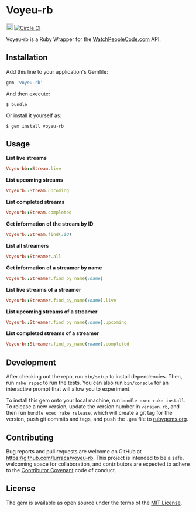 # Voyeu-rb

<a href="http://badge.fury.io/rb/voyeu-rb"><img src="https://badge.fury.io/rb/voyeu-rb.svg" alt="Gem Version" height="18"></a>
[![Circle CI](https://circleci.com/gh/lurraca/voyeu-rb/tree/master.svg?style=shield)](https://circleci.com/gh/lurraca/voyeu-rb/tree/master)

Voyeu-rb is a Ruby Wrapper for the [WatchPeopleCode.com](http://watchpeople.code.com) API.

## Installation

Add this line to your application's Gemfile:

```ruby
gem 'voyeu-rb'
```

And then execute:

    $ bundle

Or install it yourself as:

    $ gem install voyeu-rb

## Usage

**List live streams**

```ruby
Voyeurbb::Stream.live
```

**List upcoming streams**

```ruby
Voyeurb::Stream.upcoming
```

**List completed streams**

 ```ruby
Voyeurb::Stream.completed
```

**Get information of the stream by ID**

```ruby
Voyeurb::Stream.find(:id)
```

**List all streamers**

```ruby
Voyeurb::Streamer.all
```

**Get information of a streamer by name**

```ruby
Voyeurb::Streamer.find_by_name(:name)
```

**List live streams of a streamer**

```ruby
Voyeurb::Streamer.find_by_name(:name).live
```

**List upcoming streams of a streamer**

```ruby
Voyeurb::Streamer.find_by_name(:name).upcoming
```

**List completed streams of a streamer**

```ruby
Voyeurb::Streamer.find_by_name(:name).completed
```

## Development

After checking out the repo, run `bin/setup` to install dependencies. Then, run `rake rspec` to run the tests. You can also run `bin/console` for an interactive prompt that will allow you to experiment.

To install this gem onto your local machine, run `bundle exec rake install`. To release a new version, update the version number in `version.rb`, and then run `bundle exec rake release`, which will create a git tag for the version, push git commits and tags, and push the `.gem` file to [rubygems.org](https://rubygems.org).

## Contributing

Bug reports and pull requests are welcome on GitHub at https://github.com/lurraca/voyeu-rb. This project is intended to be a safe, welcoming space for collaboration, and contributors are expected to adhere to the [Contributor Covenant](contributor-covenant.org) code of conduct.


## License

The gem is available as open source under the terms of the [MIT License](http://opensource.org/licenses/MIT).

